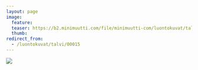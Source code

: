 ```yaml
---
layout: page
image:
  feature:
  teaser: https://b2.minimuutti.com/file/minimuutti-com/luontokuvat/talvi/DSC19752-245px.jpg
  thumb:
redirect_from:
  - /luontokuvat/talvi/00015
---
```


[![](https://b2.minimuutti.com/file/minimuutti-com/luontokuvat/talvi/DSC19752-800px.jpg)](https://dl.dropboxusercontent.com/sh/ea1wtnz7z734o12/AAATD2A4JcENbBmCKIO3oMfwa/luontokuvat/talvi/DSC19752.jpg)

